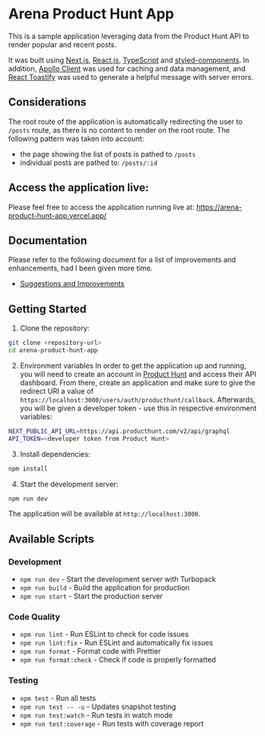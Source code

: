 # Arena Product Hunt App
This is a sample application leveraging data from the Product Hunt API to render popular and recent posts.

It was built using [Next.js](https://nextjs.org/), [React.js](https://react.dev/), [TypeScript](https://www.typescriptlang.org/) and [styled-components](https://styled-components.com/). In addition, [Apollo Client](https://www.apollographql.com/docs/react) was used for caching and data management, and [React Toastify](https://fkhadra.github.io/react-toastify/introduction/) was used to generate a helpful message with server errors.

## Considerations
The root route of the application is automatically redirecting the user to `/posts` route, as there is no content to render on the root route. The following pattern was taken into account:
- the page showing the list of posts is pathed to `/posts`
- individual posts are pathed to: `/posts/:id`

## Access the application live:
Please feel free to access the application running live at: https://arena-product-hunt-app.vercel.app/

## Documentation
Please refer to the following document for a list of improvements and enhancements, had I been given more time.
- [Suggestions and Improvements](./SUGGESTIONS_IMPROVEMENTS.md)

## Getting Started

1. Clone the repository:
```bash
git clone <repository-url>
cd arena-product-hunt-app
```

2. Environment variables
In order to get the application up and running, you will need to create an account in [Product Hunt](https://www.producthunt.com/) and access their API dashboard. From there, create an application and make sure to give the redirect URI a value of `https://localhost:3000/users/auth/producthunt/callback`. Afterwards, you will be given a developer token - use this in respective environment variables:

```bash
NEXT_PUBLIC_API_URL=https://api.producthunt.com/v2/api/graphql
API_TOKEN=<developer token from Product Hunt>
```

3. Install dependencies:
```bash
npm install
```

4. Start the development server:
```bash
npm run dev
```

The application will be available at `http://localhost:3000`.

## Available Scripts

### Development
- `npm run dev` - Start the development server with Turbopack
- `npm run build` - Build the application for production
- `npm run start` - Start the production server

### Code Quality
- `npm run lint` - Run ESLint to check for code issues
- `npm run lint:fix` - Run ESLint and automatically fix issues
- `npm run format` - Format code with Prettier
- `npm run format:check` - Check if code is properly formatted

### Testing
- `npm test` - Run all tests
- `npm run test -- -u` - Updates snapshot testing
- `npm run test:watch` - Run tests in watch mode
- `npm run test:coverage` - Run tests with coverage report
